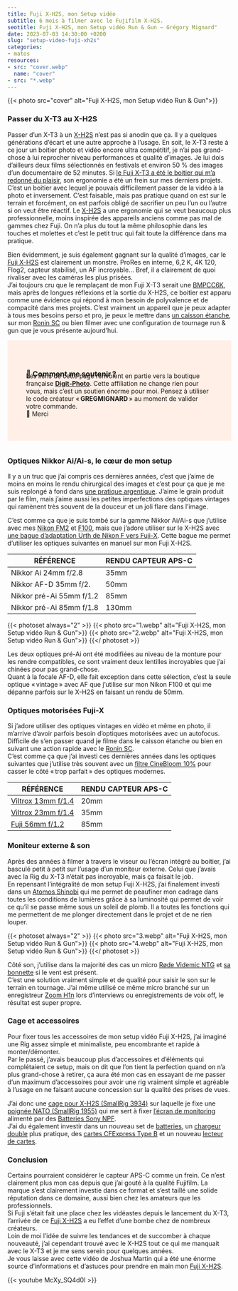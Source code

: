 ```yaml
---
title: Fuji X-H2S, mon Setup vidéo
subtitle: 6 mois à filmer avec le Fujifilm X-H2S.
seotitle: Fuji X-H2S, mon Setup vidéo Run & Gun — Grégory Mignard"
date: 2023-07-03 14:30:00 +0200
slug: "setup-video-fuji-xh2s"
categories:
- matos
resources:
- src: "cover.webp"
  name: "cover"
- src: "*.webp"
---
```


{{< photo src="cover" alt="Fuji X-H2S, mon Setup vidéo Run & Gun">}}

### Passer du X-T3 au X-H2S

Passer d’un X-T3 à un [X-H2S](https://dp.gt/a/uj7xo7k6e) n’est pas si anodin que ça. Il y a quelques générations d’écart et une autre approche à l’usage. En soit, le X-T3 reste à ce jour un boitier photo et vidéo encore ultra compétitif, je n’ai pas grand-chose à lui reprocher niveau performances et qualité d’images. Je lui dois d’ailleurs deux films sélectionnés en festivals et environ 50 % des images d’un documentaire de 52 minutes. Si [le Fuji X-T3 a été le boitier qui m’a redonné du plaisir](https://gregorymignard.com/switch-fuji/), son ergonomie a été un frein sur mes derniers projets.  
C’est un boitier avec lequel je pouvais difficilement passer de la vidéo à la photo et inversement. C’est faisable, mais pas pratique quand on est sur le terrain et forcément, on est parfois obligé de sacrifier un peu l’un ou l’autre si on veut être réactif. Le [X-H2S](https://dp.gt/a/uj7xo7k6e) a une ergonomie qui se veut beaucoup plus professionnelle, moins inspirée des appareils anciens comme pas mal de gammes chez Fuji. On n’a plus du tout la même philosophie dans les touches et molettes et c’est le petit truc qui fait toute la différence dans ma pratique.

Bien évidemment, je suis également gagnant sur la qualité d’images, car le [Fuji X-H2S](https://dp.gt/a/uj7xo7k6e) est clairement un monstre. ProRes en interne, 6,2 K, 4K 120, Flog2, capteur stabilisé, un AF incroyable… Bref, il a clairement de quoi rivaliser avec les caméras les plus prisées.  
J’ai toujours cru que le remplaçant de mon Fuji X-T3 serait une [BMPCC6K](https://dp.gt/a/e5su0kxul), mais après de longues réflexions et la sortie du X-H2S, ce boitier est apparu comme une évidence qui répond à mon besoin de polyvalence et de compacité dans mes projets. C’est vraiment un appareil que je peux adapter à tous mes besoins perso et pro, je peux le mettre dans [un caisson étanche](https://fr.eu.aquatech.net/collections/boîtiers-d%27eau-fujifilm/inspirants/edge-boîtier-d%27eau-pro-pour-fujifilm-x-h2s), sur mon [Ronin SC](https://amzn.to/3NUTHvR) ou bien filmer avec une configuration de tournage run & gun que je vous présente aujourd’hui.

<div style="max-width: 57rem!important;margin: auto;margin-bottom: 35px;background-color: #ffefe6;padding:42px; text-align:left;">

<h3 style="margin-bottom: -45px;">💸 Comment me soutenir ?</h3>
      </br>
      <p style="margin-bottom: 10px;">
     Les liens de cette page renvoient en partie vers la boutique française <a href="https://dp.gt/a/hwciruzn7" target="_blank"><B>Digit-Photo</B></a>. Cette affiliation ne change rien pour vous, mais c’est un soutien énorme pour moi. Pensez à utiliser le code créateur « <B>GREGMIGNARD</B> » au moment de valider votre commande.</br>🙏 Merci</p>
</div>

### Optiques Nikkor Ai/Ai-s, le cœur de mon setup

Il y a un truc que j’ai compris ces dernières années, c’est que j’aime de moins en moins le rendu chirurgical des images et c’est pour ça que je me suis replongé à fond dans [une pratique argentique](https://gregorymignard.com/analog/). J’aime le grain produit par le film, mais j’aime aussi les petites imperfections des optiques vintages qui ramènent très souvent de la douceur et un joli flare dans l’image.  

C’est comme ça que je suis tombé sur la gamme Nikkor Ai/Ai-s que j’utilise avec mes [Nikon FM2](https://gregorymignard.com/nikon-fm2/) et [F100](https://gregorymignard.com/le-maroc-avec-un-nikon-f100/), mais que j’adore utiliser sur le X-H2S avec [une bague d’adaptation Urth de Nikon F vers Fuji-X](https://amzn.to/44rc5Tp). Cette bague me permet d’utiliser les optiques suivantes en manuel sur mon Fuji X-H2S.

| **RÉFÉRENCE**               | **RENDU CAPTEUR APS-C**  |
|-----------------------------|--------------------------|
| Nikkor Ai 24mm f/2.8        | 35mm                     |
| Nikkor AF-D 35mm f/2.       | 50mm                     |
| Nikkor pré-Ai 55mm f/1.2    | 85mm                     |
| Nikkor pré-Ai 85mm f/1.8    | 130mm                    |

{{< photoset always="2" >}}
{{< photo src="1.webp" alt="Fuji X-H2S, mon Setup vidéo Run & Gun">}}
{{< photo src="2.webp" alt="Fuji X-H2S, mon Setup vidéo Run & Gun">}}
{{</ photoset >}}

Les deux optiques pré-Ai ont été modifiées au niveau de la monture pour les rendre compatibles, ce sont vraiment deux lentilles incroyables que j’ai chinées pour pas grand-chose.  
Quant à la focale AF-D, elle fait exception dans cette sélection, c’est la seule optique « vintage » avec AF que j’utilise sur mon Nikon F100 et qui me dépanne parfois sur le X-H2S en faisant un rendu de 50mm.

### Optiques motorisées Fuji-X

Si j’adore utiliser des optiques vintages en vidéo et même en photo, il m’arrive d’avoir parfois besoin d’optiques motorisées avec un autofocus. Difficile de s’en passer quand je filme dans le caisson étanche ou bien en suivant une action rapide avec le [Ronin SC](https://amzn.to/3NUTHvR).  
C’est comme ça que j’ai investi ces dernières années dans les optiques suivantes que j’utilise très souvent avec un [filtre CineBloom 10%](https://www.shopmoment.com/photo-and-video/filters/diffusion-filters) pour casser le côté « trop parfait » des optiques modernes. 

| **RÉFÉRENCE** | **RENDU CAPTEUR APS-C** |
|---------------|-------------------------|
| [Viltrox 13mm f/1.4](https://dp.gt/a/awcenxpfa) | 20mm |
| [Viltrox 23mm f/1.4](https://dp.gt/a/ltkoiotjf) | 35mm |
| [Fuji 56mm f/1.2](https://dp.gt/a/4ml3sxbvq)    | 85mm |

### Moniteur externe & son

Après des années à filmer à travers le viseur ou l’écran intégré au boitier, j’ai basculé petit à petit sur l’usage d’un moniteur externe. Celui que j’avais avec la Rig du X-T3 n’était pas incroyable, mais ça faisait le job.  
En repensant l’intégralité de mon setup Fuji X-H2S, j’ai finalement investi dans un [Atomos Shinobi](https://dp.gt/a/7n0j568xm) qui me permet de peaufiner mon cadrage dans toutes les conditions de lumières grâce à sa luminosité qui permet de voir ce qu’il se passe même sous un soleil de plomb. Il a toutes les fonctions qui me permettent de me plonger directement dans le projet et de ne rien louper.  

{{< photoset always="2" >}}
{{< photo src="3.webp" alt="Fuji X-H2S, mon Setup vidéo Run & Gun">}}
{{< photo src="4.webp" alt="Fuji X-H2S, mon Setup vidéo Run & Gun">}}
{{</ photoset >}}

Côté son, j’utilise dans la majorité des cas un micro [Røde Videmic NTG](https://dp.gt/a/mbx00sdao) et [sa bonnette](https://dp.gt/a/r46f8afia) si le vent est présent.  
C’est une solution vraiment simple et de qualité pour saisir le son sur le terrain en tournage. J’ai même utilisé ce même micro branché sur un enregistreur [Zoom H1n](https://dp.gt/a/vdy8n4gem) lors d’interviews ou enregistrements de voix off, le résultat est super propre.

### Cage et accessoires

Pour fixer tous les accessoires de mon setup vidéo Fuji X-H2S, j’ai imaginé une Rig assez simple et minimaliste, peu encombrante et rapide à monter/démonter.  
Par le passé, j’avais beaucoup plus d’accessoires et d’éléments qui complétaient ce setup, mais on dit que l’on tient la perfection quand on n’a plus grand-chose à retirer, ça aura été mon cas en essayant de me passer d’un maximum d’accessoires pour avoir une rig vraiment simple et agréable à l’usage en ne faisant aucune concession sur la qualité des prises de vues.

J’ai donc une [cage pour X-H2S (SmallRig 3934)](https://dp.gt/a/cbyd4sle) sur laquelle je fixe une [poignée NATO (SmallRig 1955)](https://www.digit-photo.com/SMALLRIG-1955-Poignee-Nato-rSMALLRIGD152811.html?dpa_id=23) qui me sert à fixer [l’écran de monitoring](https://dp.gt/a/7n0j568xm) alimenté par des [Batteries Sony NPF](https://www.digit-photo.com/PATONA-Batterie-Sony-NP-F970-rPATONA1207.html?dpa_id=23).  
J’ai du également investir dans un nouveau set de [batteries](https://dp.gt/a/hmnzg0v8s), un [chargeur double](https://dp.gt/a/n2yvu85f9) plus pratique, des [cartes CFExpress Type B](https://dp.gt/a/vlfoh7ba) et un nouveau [lecteur de cartes](https://www.digit-photo.com/Lecteurs-de-cartes-memoire-aFA0052/Lecteur%2520de%2520carte%2520cfexpress/?dpa_id=23).

### Conclusion

Certains pourraient considérer le capteur APS-C comme un frein. Ce n’est clairement plus mon cas depuis que j’ai gouté à la qualité Fujifilm. La marque s’est clairement investie dans ce format et s’est taillé une solide réputation dans ce domaine, aussi bien chez les amateurs que les professionnels.  
Si Fuji s’était fait une place chez les vidéastes depuis le lancement du X-T3, l’arrivée de ce [Fuji X-H2S](https://dp.gt/a/uj7xo7k6e) a eu l’effet d’une bombe chez de nombreux créateurs.  
Loin de moi l’idée de suivre les tendances et de succomber à chaque nouveauté, j’ai cependant trouvé avec le X-H2S tout ce qui me manquait avec le X-T3 et je me sens serein pour quelques années.  
Je vous laisse avec cette vidéo de Joshua Martin qui a été une énorme source d’informations et d’astuces pour prendre en main mon [Fuji X-H2S](https://dp.gt/a/uj7xo7k6e).

{{< youtube McXy_SQ4d0I >}}
